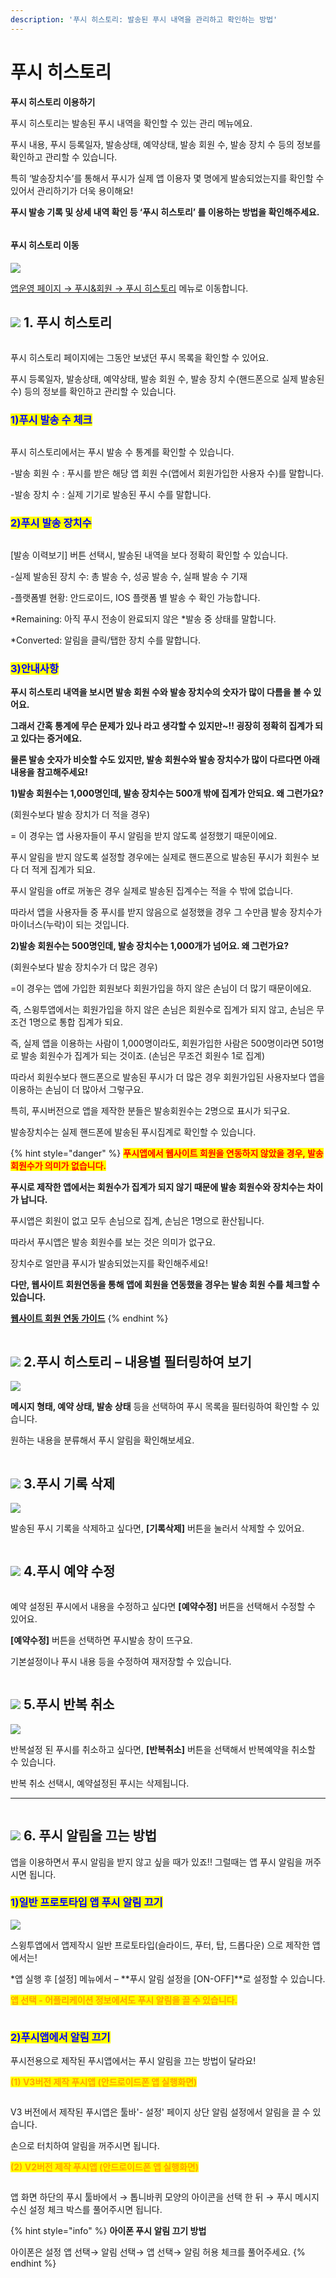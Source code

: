```yaml
---
description: '푸시 히스토리: 발송된 푸시 내역을 관리하고 확인하는 방법'
---
```


# 푸시 히스토리



**푸시 히스토리 이용하기**

푸시 히스토리는 발송된 푸시 내역을 확인할 수 있는 관리 메뉴에요.

푸시 내용, 푸시 등록일자, 발송상태, 예약상태, 발송 회원 수, 발송 장치 수 등의 정보를 확인하고 관리할 수 있습니다.

특히 ‘발송장치수’를 통해서 푸시가 실제 앱 이용자 몇 명에게 발송되었는지를 확인할 수 있어서 관리하기가 더욱 용이해요!

**푸시 발송 기록 및 상세 내역 확인 등 ‘푸시 히스토리’ 를 이용하는 방법을 확인해주세요.**

<figure><img src="../../../.gitbook/assets/구분선 (1).PNG" alt=""><figcaption></figcaption></figure>

#### &#x20;푸시 히스토리 이동

![](https://wp.swing2app.co.kr/wp-content/uploads/2018/10/%ED%91%B8%EC%8B%9C%ED%9E%88%EC%8A%A4%ED%86%A0%EB%A6%AC1.png)

[앱운영 페이지 → 푸시&회원 → 푸시 히스토리](http://www.swing2app.co.kr/view/push\_list) 메뉴로 이동합니다.&#x20;



## ![](https://wp.swing2app.co.kr/wp-content/uploads/2020/04/%EB%8B%A8%EB%9D%BD1-1.png) 1. 푸시 히스토리

<figure><img src="../../../.gitbook/assets/푸시히스토리1.png" alt=""><figcaption></figcaption></figure>

푸시 히스토리 페이지에는 그동안 보냈던 푸시 목록을 확인할 수 있어요.

푸시 등록일자, 발송상태, 예약상태, 발송 회원 수, 발송 장치 수(핸드폰으로 실제 발송된 수) 등의 정보를 확인하고 관리할 수 있습니다.



### <mark style="color:blue;">1)푸시 발송 수 체크</mark>

<div align="left">

<figure><img src="../../../.gitbook/assets/푸시히스토리2.png" alt=""><figcaption></figcaption></figure>

</div>

푸시 히스토리에서는 푸시 발송 수 통계를 확인할 수 있습니다.&#x20;

\-발송 회원 수 : 푸시를 받은 해당 앱 회원 수(앱에서 회원가입한 사용자 수)를 말합니다.

\-발송 장치 수 : 실제 기기로 발송된 푸시 수를 말합니다.&#x20;



### <mark style="color:blue;">**2)푸시 발송 장치수**</mark>

<figure><img src="../../../.gitbook/assets/푸시히스토리3.png" alt=""><figcaption></figcaption></figure>

\[발송 이력보기] 버튼 선택시, 발송된 내역을 보다 정확히 확인할 수 있습니다.

\-실제 발송된 장치 수: 총 발송 수, 성공 발송 수, 실패 발송 수 기재

\-플랫폼별 현황: 안드로이드, IOS 플랫폼 별 발송 수 확인 가능합니다.

\*Remaining: 아직 푸시 전송이 완료되지 않은 \*발송 중 상태를 말합니다.

\*Converted: 알림을 클릭/탭한 장치 수를 말합니다.



### <mark style="color:blue;">3)안내사항</mark>

**푸시 히스토리 내역을 보시면 발송 회원 수와 발송 장치수의 숫자가 많이 다름을 볼 수 있어요.**

**그래서 간혹 통계에 무슨 문제가 있나 라고 생각할 수 있지만\~!! 굉장히 정확히 집계가 되고 있다는 증거에요.**

**물론 발송 숫자가 비슷할 수도 있지만, 발송 회원수와 발송 장치수가 많이 다르다면 아래 내용을 참고해주세요!**



**1)발송 회원수는 1,000명인데, 발송 장치수는 500개 밖에 집계가 안되요. 왜 그런가요?**

(회원수보다 발송 장치가 더 적을 경우)

\= 이 경우는 앱 사용자들이 푸시 알림을 받지 않도록 설정했기 때문이에요.

푸시 알림을 받지 않도록 설정할 경우에는 실제로 핸드폰으로 발송된 푸시가 회원수 보다 더 적게 집계가 되요.

푸시 알림을 off로 꺼놓은 경우 실제로 발송된 집계수는 적을 수 밖에 없습니다.&#x20;

따라서 앱을 사용자들 중 푸시를 받지 않음으로 설정했을 경우 그 수만큼 발송 장치수가 마이너스(누락)이 되는 것입니다.



**2)발송 회원수는 500명인데, 발송 장치수는 1,000개가 넘어요. 왜 그런가요?**

(회원수보다 발송 장치수가 더 많은 경우)

\=이 경우는 앱에 가입한 회원보다 회원가입을 하지 않은 손님이 더 많기 때문이에요.

즉, 스윙투앱에서는 회원가입을 하지 않은 손님은 회원수로 집계가 되지 않고, 손님은 무조건 1명으로 통합 집계가 되요.

즉, 실제 앱을 이용하는 사람이 1,000명이라도, 회원가입한 사람은 500명이라면 501명로 발송 회원수가 집계가 되는 것이죠. (손님은 무조건 회원수 1로 집계)

따라서 회원수보다 핸드폰으로 발송된 푸시가 더 많은 경우 회원가입된 사용자보다 앱을 이용하는 손님이 더 많아서 그렇구요.

특히, 푸시버전으로 앱을 제작한 분들은 발송회원수는 2명으로 표시가 되구요.

발송장치수는 실제 핸드폰에 발송된 푸시집계로 확인할 수 있습니다.

{% hint style="danger" %}
<mark style="color:red;">**푸시앱에서 웹사이트 회원을 연동하지 않았을 경우, 발송 회원수가 의미가 없습니다.**</mark>

**푸시로 제작한 앱에서는 회원수가 집계가 되지 않기 때문에 발송 회원수와 장치수는 차이가 납니다.**

푸시앱은 회원이 없고 모두 손님으로 집계, 손님은 1명으로 환산됩니다.

따라서 푸시앱은 발송 회원수를 보는 것은 의미가 없구요.

장치수로 얼만큼 푸시가 발송되었는지를 확인해주세요!

**다만, 웹사이트 회원연동을 통해 앱에 회원을 연동했을 경우는 발송 회원 수를 체크할 수 있습니다.**&#x20;

[**웹사이트 회원 연동 가이드**](https://documentation.swing2app.co.kr/developer/webview/user-integration)
{% endhint %}

<figure><img src="../../../.gitbook/assets/구분선 (1).PNG" alt=""><figcaption></figcaption></figure>

## ![](https://wp.swing2app.co.kr/wp-content/uploads/2020/04/%EB%8B%A8%EB%9D%BD1-1.png) 2.푸시 히스토리 – 내용별 필터링하여 보기

![](https://wp.swing2app.co.kr/wp-content/uploads/2018/10/%ED%91%B8%EC%8B%9C%ED%9E%88%EC%8A%A4%ED%86%A0%EB%A6%AC3.18.09.png)

**메시지 형태, 예약 상태, 발송 상태** 등을 선택하여 푸시 목록을 필터링하여 확인할 수 있습니다.

원하는 내용을 분류해서 푸시 알림을 확인해보세요.

<figure><img src="../../../.gitbook/assets/구분선 (1).PNG" alt=""><figcaption></figcaption></figure>

## ![](https://wp.swing2app.co.kr/wp-content/uploads/2020/04/%EB%8B%A8%EB%9D%BD1-1.png) 3.푸시 기록 삭제

![](https://wp.swing2app.co.kr/wp-content/uploads/2018/10/%ED%91%B8%EC%8B%9C%ED%9E%88%EC%8A%A4%ED%86%A0%EB%A6%AC4.18.09.png)

발송된 푸시 기록을 삭제하고 싶다면, **\[기록삭제]** 버튼을 눌러서 삭제할 수 있어요.

<figure><img src="../../../.gitbook/assets/구분선 (1).PNG" alt=""><figcaption></figcaption></figure>

## ![](https://wp.swing2app.co.kr/wp-content/uploads/2020/04/%EB%8B%A8%EB%9D%BD1-1.png) 4.푸시 예약 수정

<figure><img src="https://wp.swing2app.co.kr/wp-content/uploads/2018/10/%ED%91%B8%EC%8B%9C%ED%9E%88%EC%8A%A4%ED%86%A0%EB%A6%AC5.18.09.png" alt=""><figcaption></figcaption></figure>

예약 설정된 푸시에서 내용을 수정하고 싶다면 **\[예약수정]** 버튼을 선택해서 수정할 수 있어요.

**\[예약수정]** 버튼을 선택하면 푸시발송 창이 뜨구요.

기본설정이나 푸시 내용 등을 수정하여 재저장할 수 있습니다.

<figure><img src="../../../.gitbook/assets/구분선 (1).PNG" alt=""><figcaption></figcaption></figure>

## ![](https://wp.swing2app.co.kr/wp-content/uploads/2020/04/%EB%8B%A8%EB%9D%BD1-1.png) 5.푸시 반복 취소

![](https://wp.swing2app.co.kr/wp-content/uploads/2018/10/%ED%91%B8%EC%8B%9C%ED%9E%88%EC%8A%A4%ED%86%A0%EB%A6%AC6.18.09.png)

반복설정 된 푸시를 취소하고 싶다면, **\[반복취소]** 버튼을 선택해서 반복예약을 취소할 수 있습니다.

반복 취소 선택시, 예약설정된 푸시는 삭제됩니다.&#x20;

***

<figure><img src="../../../.gitbook/assets/구분선 (1).PNG" alt=""><figcaption></figcaption></figure>

## ![](https://wp.swing2app.co.kr/wp-content/uploads/2020/04/%EB%8B%A8%EB%9D%BD1-1.png) 6. 푸시 알림을 끄는 방법



앱을 이용하면서 푸시 알림을 받지 않고 싶을 때가 있죠!! 그럴때는 앱 푸시 알림을 꺼주시면 됩니다.



### <mark style="color:blue;">1)일반 프로토타입 앱 푸시 알림 끄기</mark>

![](https://wp.swing2app.co.kr/wp-content/uploads/2018/10/%ED%91%B8%EC%8B%9C%ED%9E%88%EC%8A%A4%ED%86%A0%EB%A6%AC4.png)

스윙투앱에서 앱제작시 일반 프로토타입(슬라이드, 푸터, 탑, 드롭다운) 으로 제작한 앱에서는!

\*앱 실행 후 \[설정] 메뉴에서 – **푸시 알림 설정을 \[ON-OFF]**로 설정할 수 있습니다. &#x20;



<mark style="color:orange;">**앱 선택 - 어플리케이션 정보에서도 푸시 알림을 끌 수 있습니다.**</mark>

<div align="left">

<figure><img src="../../../.gitbook/assets/알림끄기.png" alt=""><figcaption></figcaption></figure>

</div>





### <mark style="color:blue;">**2)푸시앱에서 알림 끄기**</mark>

&#x20;푸시전용으로 제작된 푸시앱에서는 푸시 알림을 끄는 방법이 달라요!



<mark style="color:orange;">**(1) V3버전 제작 푸시앱 (안드로이드폰 앱 실행화면)**</mark>&#x20;

<div align="left">

<figure><img src="../../../.gitbook/assets/푸시끄기.png" alt=""><figcaption></figcaption></figure>

</div>

&#x20;V3 버전에서 제작된 푸시앱은 툴바'- 설정' 페이지 상단 알림 설정에서 알림을 끌 수 있습니다.&#x20;

손으로 터치하여 알림을 꺼주시면 됩니다.&#x20;



<mark style="color:orange;">**(2) V2버전 제작 푸시앱 (안드로이드폰 앱 실행화면)**</mark>&#x20;

<div align="left">

<img src="https://wp.swing2app.co.kr/wp-content/uploads/2018/10/%ED%91%B8%EC%8B%9C%ED%9E%88%EC%8A%A4%ED%86%A0%EB%A6%AC3.png" alt="">

</div>

앱 화면 하단의 푸시 툴바에서 → 톱니바퀴 모양의 아이콘을 선택 한 뒤 → 푸시 메시지 수신 설정 체크 박스를 풀어주시면 됩니다.

{% hint style="info" %}
&#x20;**아이폰 푸시 알림 끄기 방법**

아이폰은 설정 앱 선택→ 알림 선택→ 앱 선택→ 알림 허용 체크를 풀어주세요.&#x20;
{% endhint %}



